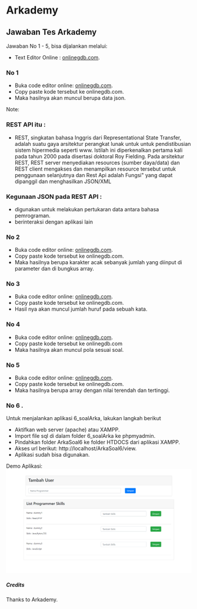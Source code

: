 # Arkademy

## Jawaban Tes Arkademy

Jawaban No 1 - 5, bisa dijalankan melalui:
- Text Editor Online : [onlinegdb.com](https://www.onlinegdb.com/).

### No 1
- Buka code editor online: [onlinegdb.com](https://www.onlinegdb.com/).
- Copy paste kode tersebut ke onlinegdb.com.
- Maka hasilnya akan muncul berupa data json.

Note:
### REST API itu :
-  REST, singkatan bahasa Inggris dari Representational State Transfer, adalah suatu gaya arsitektur perangkat lunak untuk untuk 
    pendistibusian sistem hipermedia seperti www. Istilah ini diperkenalkan pertama kali pada tahun 2000 pada disertasi doktoral 
    Roy Fielding. Pada arsitektur REST, REST server menyediakan resources (sumber daya/data) dan REST client mengakses dan menampilkan 
    resource tersebut untuk penggunaan selanjutnya dan Rest Api adalah Fungsi" yang dapat dipanggil dan menghasilkan JSON/XML
### Kegunaan JSON pada REST API : 
- digunakan untuk melakukan pertukaran data antara bahasa pemrograman.
- berinteraksi dengan aplikasi lain 

### No 2
- Buka code editor online: [onlinegdb.com](https://www.onlinegdb.com/).
- Copy paste kode tersebut ke onlinegdb.com.
- Maka hasilnya berupa karakter acak sebanyak jumlah yang diinput di parameter dan di bungkus array.

### No 3
- Buka code editor online: [onlinegdb.com](https://www.onlinegdb.com/).
- Copy paste kode tersebut ke onlinegdb.com.
- Hasil nya akan muncul jumlah huruf pada sebuah kata.


### No 4
- Buka code editor online: [onlinegdb.com](https://www.onlinegdb.com/).
- Copy paste kode tersebut ke onlinegdb.com
- Maka hasilnya akan muncul pola sesuai soal.


### No 5
- Buka code editor online: [onlinegdb.com](https://www.onlinegdb.com/).
- Copy paste kode tersebut ke onlinegdb.com.
- Maka hasilnya berupa array dengan nilai terendah dan tertinggi.

### No 6 .
Untuk menjalankan aplikasi 6_soalArka, lakukan langkah berikut
- Aktifkan web server (apache) atau XAMPP.
- Import file sql di dalam folder 6_soalArka ke phpmyadmin.
- Pindahkan folder ArkaSoal6 ke folder HTDOCS dari aplikasi XAMPP.
- Akses url berikut: http://localhost/ArkaSoal6/view.
- Aplikasi sudah bisa digunakan.

Demo Aplikasi:
![Demo Aplikasi](img/demo.png)

##### Credits
Thanks to Arkademy.
